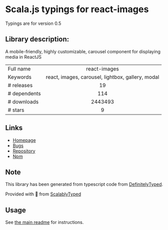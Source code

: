 
# Scala.js typings for react-images

Typings are for version 0.5

## Library description:
A mobile-friendly, highly customizable, carousel component for displaying media in ReactJS

|                    |                 |
| ------------------ | :-------------: |
| Full name          | react-images |
| Keywords           | react, images, carousel, lightbox, gallery, modal |
| # releases         | 19 |
| # dependents       | 114 |
| # downloads        | 2443493 |
| # stars            | 9 |

## Links
- [Homepage](https://jossmac.github.io/react-images/)
- [Bugs](https://github.com/jossmac/react-images/issues)
- [Repository](https://github.com/jossmac/react-images)
- [Npm](https://www.npmjs.com/package/react-images)
    


## Note
This library has been generated from typescript code from [DefinitelyTyped](https://definitelytyped.org).

Provided with :purple_heart: from [ScalablyTyped](https://github.com/oyvindberg/ScalablyTyped)

## Usage
See [the main readme](../../readme.md) for instructions.



